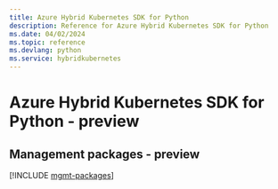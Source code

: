 ```yaml
---
title: Azure Hybrid Kubernetes SDK for Python
description: Reference for Azure Hybrid Kubernetes SDK for Python
ms.date: 04/02/2024
ms.topic: reference
ms.devlang: python
ms.service: hybridkubernetes
---
```

# Azure Hybrid Kubernetes SDK for Python - preview

## Management packages - preview
[!INCLUDE [mgmt-packages](hybrid-kubernetes-mgmt-index.md)]